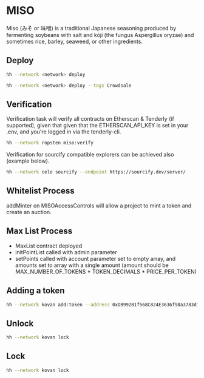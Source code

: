 # MISO

Miso (みそ or 味噌) is a traditional Japanese seasoning produced by fermenting soybeans with salt and kōji (the fungus Aspergillus oryzae) and sometimes rice, barley, seaweed, or other ingredients.

## Deploy

```sh
hh --network <network> deploy
```

```sh
hh --network <network> deploy --tags Crowdsale
```

## Verification

Verification task will verify all contracts on Etherscan & Tenderly (if supported), given that given that the ETHERSCAN_API_KEY is set in your .env, and you're logged in via the tenderly-cli.

```sh
hh --network ropsten miso:verify
```

Verification for sourcify compatible explorers can be achieved also (example below).

```sh
hh --network celo sourcify --endpoint https://sourcify.dev/server/
```


## Whitelist Process

addMinter on MISOAccessControls will allow a project to mint a token and create an auction.

## Max List Process

- MaxList contract deployed
- initPointList called with admin parameter
- setPoints called with account parameter set to empty array, and amounts set to array with a single amount (amount should be MAX_NUMBER_OF_TOKENS * TOKEN_DECIMALS * PRICE_PER_TOKEN)

## Adding a token

```sh
hh --network kovan add:token --address 0xDB992B1f568C824E3636f98a3783d10c8791C65a
```

## Unlock

```sh
hh --network kovan lock
```

## Lock

```sh
hh --network kovan lock
```